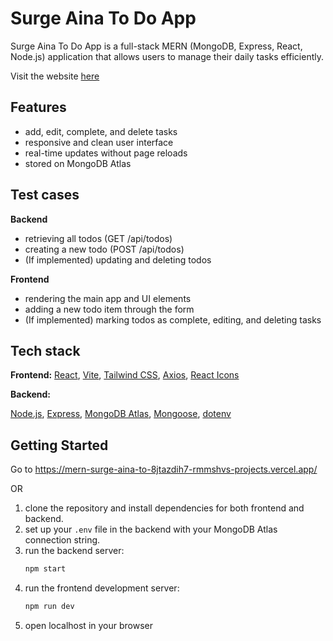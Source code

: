# Surge Aina To Do App

Surge Aina To Do App is a full-stack MERN (MongoDB, Express, React, Node.js) application that allows users to manage their daily tasks efficiently. 

Visit the website [here](https://mern-surge-aina-to-8jtazdih7-rmmshvs-projects.vercel.app/)


## Features

- add, edit, complete, and delete tasks
- responsive and clean user interface
- real-time updates without page reloads
- stored on MongoDB Atlas

## Test cases

**Backend** 
 - retrieving all todos (GET /api/todos)
 - creating a new todo (POST /api/todos)
 - (If implemented) updating and deleting todos

**Frontend**
 - rendering the main app and UI elements
 - adding a new todo item through the form
 - (If implemented) marking todos as complete, editing, and deleting tasks


## Tech stack

**Frontend:**
[React](https://react.dev/), [Vite](https://vitejs.dev/), [Tailwind CSS](https://tailwindcss.com/), [Axios](https://axios-http.com/), [React Icons](https://react-icons.github.io/react-icons/)

**Backend:**

[Node.js](https://nodejs.org/), [Express](https://expressjs.com/), [MongoDB Atlas](https://www.mongodb.com/cloud/atlas), [Mongoose](https://mongoosejs.com/), [dotenv](https://www.npmjs.com/package/dotenv) 


## Getting Started

Go to https://mern-surge-aina-to-8jtazdih7-rmmshvs-projects.vercel.app/

OR

1. clone the repository and install dependencies for both frontend and backend.
2. set up your `.env` file in the backend with your MongoDB Atlas connection string.
3. run the backend server:
   ```sh
   npm start
   ```
4. run the frontend development server:
   ```sh
   npm run dev
   ```
5. open localhost in your browser

